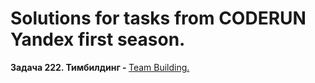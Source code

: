 # Solutions for tasks from CODERUN Yandex first season.
<div></div>
<div><b>Задача 222. Тимбилдинг - </b> <a href="https://coderun.yandex.ru/seasons/first_2023/tracks/backend/problem/two-cliques" target="_blank">Team Building.</a></div>

